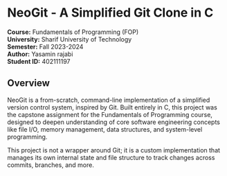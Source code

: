 # NeoGit - A Simplified Git Clone in C

**Course:** Fundamentals of Programming (FOP)  
**University:** Sharif University of Technology  
**Semester:** Fall 2023-2024  
**Author:** Yasamin rajabi  
**Student ID:** 402111197

## Overview

NeoGit is a from-scratch, command-line implementation of a simplified version control system, inspired by Git. Built entirely in C, this project was the capstone assignment for the Fundamentals of Programming course, designed to deepen understanding of core software engineering concepts like file I/O, memory management, data structures, and system-level programming.

This project is not a wrapper around Git; it is a custom implementation that manages its own internal state and file structure to track changes across commits, branches, and more.
